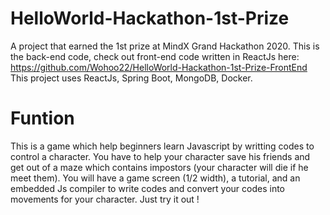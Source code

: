 # HelloWorld-Hackathon-1st-Prize
A project that earned the 1st prize at MindX Grand Hackathon 2020.
This is the back-end code, check out front-end code written in ReactJs here: https://github.com/Wohoo22/HelloWorld-Hackathon-1st-Prize-FrontEnd
This project uses ReactJs, Spring Boot, MongoDB, Docker.

# Funtion
This is a game which help beginners learn Javascript by writting codes to control a character. You have to help your character save his friends and get out of a maze which contains impostors (your character will die if he meet them). You will have a game screen (1/2 width), a tutorial, and an embedded Js compiler to write codes and convert your codes into movements for your character. Just try it out !
